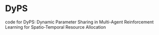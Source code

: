# DyPS
code for  DyPS: Dynamic Parameter Sharing in Multi-Agent Reinforcement Learning for Spatio-Temporal Resource Allocation
